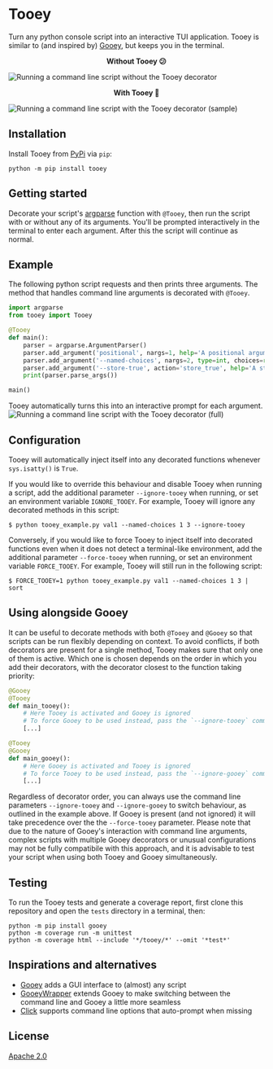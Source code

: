 # Tooey
Turn any python console script into an interactive TUI application.
Tooey is similar to (and inspired by) [Gooey](https://github.com/chriskiehl/Gooey/), but keeps you in the terminal.

<p align="center"><b>Without Tooey 😕</b></p>

![Running a command line script without the Tooey decorator](https://github.com/simonrob/tooey/assets/934006/938791ce-c0f5-4684-a779-48fdacb336b9)

<p align="center"><b>With Tooey 🎉</b></p>

![Running a command line script with the Tooey decorator (sample)](https://github.com/simonrob/tooey/assets/934006/c8c53abd-e4b3-4803-a42c-f3bffa409455)


## Installation
Install Tooey from [PyPi](https://pypi.org/project/tooey/) via `pip`:

```console
python -m pip install tooey
```


## Getting started
Decorate your script's [argparse](https://docs.python.org/3/library/argparse.html) function with `@Tooey`, then run the script with or without any of its arguments.
You'll be prompted interactively in the terminal to enter each argument.
After this the script will continue as normal.


## Example
The following python script requests and then prints three arguments.
The method that handles command line arguments is decorated with `@Tooey`.

```python
import argparse
from tooey import Tooey

@Tooey
def main():
    parser = argparse.ArgumentParser()
    parser.add_argument('positional', nargs=1, help='A positional argument requiring one value')
    parser.add_argument('--named-choices', nargs=2, type=int, choices=range(1, 5), help='A named argument requiring two integers from a given list of choices')
    parser.add_argument('--store-true', action='store_true', help='A store_true argument')
    print(parser.parse_args())

main()
```

Tooey automatically turns this into an interactive prompt for each argument.
![Running a command line script with the Tooey decorator (full)](https://github.com/simonrob/tooey/assets/934006/a48d6499-04d2-42d1-91e3-f8d6db219266)


## Configuration
Tooey will automatically inject itself into any decorated functions whenever `sys.isatty()` is `True`.

If you would like to override this behaviour and disable Tooey when running a script, add the additional parameter `--ignore-tooey` when running, or set an environment variable `IGNORE_TOOEY`.
For example, Tooey will ignore any decorated methods in this script:

```console
$ python tooey_example.py val1 --named-choices 1 3 --ignore-tooey
```

Conversely, if you would like to force Tooey to inject itself into decorated functions even when it does not detect a terminal-like environment, add the additional parameter `--force-tooey` when running, or set an environment variable `FORCE_TOOEY`.
For example, Tooey will still run in the following script:

```console
$ FORCE_TOOEY=1 python tooey_example.py val1 --named-choices 1 3 | sort
```


## Using alongside Gooey
It can be useful to decorate methods with both `@Tooey` and `@Gooey` so that scripts can be run flexibly depending on context.
To avoid conflicts, if both decorators are present for a single method, Tooey makes sure that only one of them is active.
Which one is chosen depends on the order in which you add their decorators, with the decorator closest to the function taking priority:

```python
@Gooey
@Tooey
def main_tooey():
    # Here Tooey is activated and Gooey is ignored
    # To force Gooey to be used instead, pass the `--ignore-tooey` command line option
    [...]

@Tooey
@Gooey
def main_gooey():
    # Here Gooey is activated and Tooey is ignored
    # To force Tooey to be used instead, pass the `--ignore-gooey` command line option
    [...]
```

Regardless of decorator order, you can always use the command line parameters `--ignore-tooey` and `--ignore-gooey` to switch behaviour, as outlined in the example above.
If Gooey is present (and not ignored) it will take precedence over the the `--force-tooey` parameter.
Please note that due to the nature of Gooey's interaction with command line arguments, complex scripts with multiple Gooey decorators or unusual configurations may not be fully compatibile with this approach, and it is advisable to test your script when using both Tooey and Gooey simultaneously.


## Testing
To run the Tooey tests and generate a coverage report, first clone this repository and open the `tests` directory in a terminal, then:

```console
python -m pip install gooey
python -m coverage run -m unittest
python -m coverage html --include '*/tooey/*' --omit '*test*'
```


## Inspirations and alternatives
- [Gooey](https://github.com/chriskiehl/Gooey) adds a GUI interface to (almost) any script
- [GooeyWrapper](https://github.com/skeenp/gooeywrapper) extends Gooey to make switching between the command line and Gooey a little more seamless
- [Click](https://click.palletsprojects.com/en/8.1.x/options/#prompting) supports command line options that auto-prompt when missing


## License
[Apache 2.0](https://github.com/simonrob/tooey/blob/main/LICENSE)
